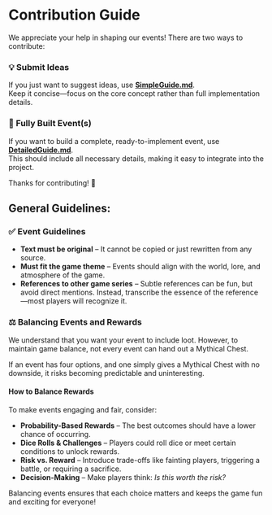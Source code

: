# Contribution Guide

We appreciate your help in shaping our events! There are two ways to contribute:

### 💡 Submit Ideas  
If you just want to suggest ideas, use **[SimpleGuide.md](SimpleGuide.md)**.  
Keep it concise—focus on the core concept rather than full implementation details.

### 🔧 Fully Built Event(s)
If you want to build a complete, ready-to-implement event, use **[DetailedGuide.md](DetailedGuide.md)**.  
This should include all necessary details, making it easy to integrate into the project.

Thanks for contributing! 🚀



## General Guidelines:

### ✅ Event Guidelines  
- **Text must be original** – It cannot be copied or just rewritten from any source.  
- **Must fit the game theme** – Events should align with the world, lore, and atmosphere of the game.  
- **References to other game series** – Subtle references can be fun, but avoid direct mentions. Instead, transcribe the essence of the reference—most players will recognize it.  


### ⚖️ Balancing Events and Rewards  

We understand that you want your event to include loot. However, to maintain game balance, not every event can hand out a Mythical Chest.  

If an event has four options, and one simply gives a Mythical Chest with no downside, it risks becoming predictable and uninteresting.  

#### How to Balance Rewards  
To make events engaging and fair, consider:  
- **Probability-Based Rewards** – The best outcomes should have a lower chance of occurring.  
- **Dice Rolls & Challenges** – Players could roll dice or meet certain conditions to unlock rewards.  
- **Risk vs. Reward** – Introduce trade-offs like fainting players, triggering a battle, or requiring a sacrifice.  
- **Decision-Making** – Make players think: *Is this worth the risk?*  

Balancing events ensures that each choice matters and keeps the game fun and exciting for everyone!  

